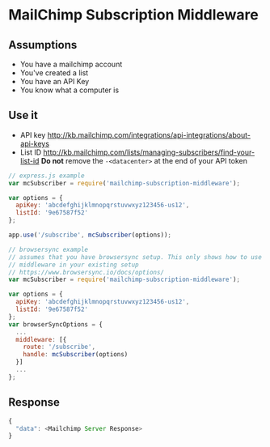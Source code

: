 # MailChimp Subscription Middleware

## Assumptions
* You have a mailchimp account
* You've created a list
* You have an API Key
* You know what a computer is

## Use it
* API key
http://kb.mailchimp.com/integrations/api-integrations/about-api-keys
* List ID http://kb.mailchimp.com/lists/managing-subscribers/find-your-list-id
**Do not** remove the `-<datacenter>` at the end of your API token

```javascript
// express.js example
var mcSubscriber = require('mailchimp-subscription-middleware');

var options = {
  apiKey: 'abcdefghijklmnopqrstuvwxyz123456-us12',
  listId: '9e67587f52'
};

app.use('/subscribe', mcSubscriber(options));
```

```javascript
// browsersync example
// assumes that you have browsersync setup. This only shows how to use the
// middleware in your existing setup
// https://www.browsersync.io/docs/options/
var mcSubscriber = require('mailchimp-subscription-middleware');

var options = {
  apiKey: 'abcdefghijklmnopqrstuvwxyz123456-us12',
  listId: '9e67587f52'
};
var browserSyncOptions = {
  ...
  middleware: [{
    route: '/subscribe',
    handle: mcSubscriber(options)
  }]
  ...
};
```

## Response

```javascript
{
  "data": <Mailchimp Server Response>
}
```
